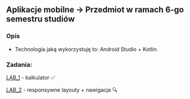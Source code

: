 ## Aplikacje mobilne -> Przedmiot w ramach 6-go semestru studiów

### Opis
* Technologia jaką wykorzystuję to: Android Studio + Kotlin.

### Zadania:
[LAB_1](https://github.com/AdamSzr/MobileApps/tree/main/Calc) - kalkulator :white_check_mark:

[LAB_2](https://github.com/AdamSzr/MobileApps/tree/main/ResponsiveLayouts) - responsywne layouty + nawigacja :mag: